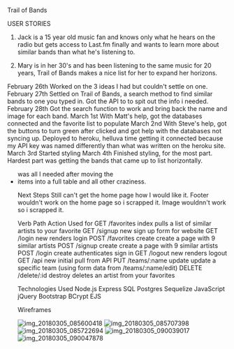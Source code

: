 
Trail of Bands


USER STORIES
1. Jack is a 15 year old music fan and knows only what he hears on the radio but gets access to Last.fm finally and wants to learn more about similar bands than what he's listening to.

2. Mary is in her 30's and has been listening to the same music for 20 years, Trail of Bands makes a nice list for her to expand her horizons. 

February 26th
Worked on the 3 ideas I had but couldn't settle on one.
February 27th
Settled on Trail of Bands, a search method to find similar bands to one you typed in. Got the API to to spit out the info i needed.
February 28th
Got the search function to work and bring back the name and image for each band.
March 1st
With Matt's help, got the databases connected and the favorite list to populate
March 2nd
With Steve's help, got the buttons to turn green after clicked and got help with the databases not syncing up. Deployed to heroku, helluva time  getting it connected because my API key was named differently than what was written on the heroku site.
March 3rd
Started styling
March 4th
Finished styling, for the most part. Hardest part was getting the bands that came up to list horizontally. <ul class="col-md-4"> was all I needed after moving the <li> items into a full table and all other craziness.

Next Steps
Still can't get the home page how I would like it. Footer wouldn't work on the home page so i scrapped it. Image wouldnn't work so i scrapped it.

Verb    Path    Action    Used for
GET    /favorites   index    pulls a list of similar artists to your favorite
GET    /signup    new    sign up form for website
GET    /login   new    renders login
POST    /favorites    create    create a page with 9 similar artists
POST    /signup    create    create a page with 9 similar artists
POST    /login    create    authenticates sign in
GET    /logout   new    renders logout
GET    /api   new   initial pull from API
PUT    /teams/:name    update    update a specific team (using form data from /teams/:name/edit)
DELETE    /delete/:id   destroy    deletes an artist from your favorites

Technologies Used
Node.js
Express
SQL
Postgres
Sequelize
JavaScript
jQuery
Bootstrap
BCrypt
EJS


Wireframes

![img_20180305_085600418](https://user-images.githubusercontent.com/35078480/37439815-20355afa-27b7-11e8-9bf8-ac4618bf7d98.jpg)
![img_20180305_085707398](https://user-images.githubusercontent.com/35078480/37439816-2051d004-27b7-11e8-9da0-779d864beced.jpg)
![img_20180305_085722694](https://user-images.githubusercontent.com/35078480/37439817-206d6634-27b7-11e8-89f0-d56b3fd83952.jpg)
![img_20180305_090039017](https://user-images.githubusercontent.com/35078480/37439818-208abc5c-27b7-11e8-9ef6-49795a55d856.jpg)
![img_20180305_090047878](https://user-images.githubusercontent.com/35078480/37439819-20a2ce6e-27b7-11e8-9015-bdeb6e2d87e6.jpg)

